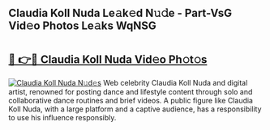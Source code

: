 ## Claudia Koll Nuda Le𝚊k𝚎d N𝚞𝚍e - Part-VsG Vid𝚎o Photos Le𝚊ks WqNSG

# <h2><a href="http://fberal.evod.top/?m=Claudia+Koll+Nuda">🔗 👉🔴 Claudia Koll Nuda Vid𝚎o Ph𝚘t𝚘s</a></h2>

[![Claudia Koll Nuda N𝚞d𝚎s](https://i.imgur.com/8V9OHl7.gif)](http://fberal.evod.top/?m=Claudia+Koll+Nuda)
Web celebrity Claudia Koll Nuda and digital artist, renowned for posting dance and lifestyle content through solo and collaborative dance routines and brief videos. A public figure like Claudia Koll Nuda, with a large platform and a captive audience, has a responsibility to use his influence responsibly. 
